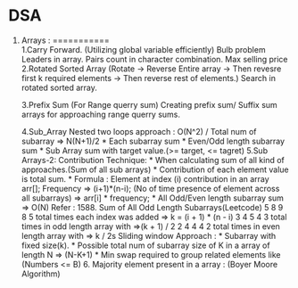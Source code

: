 # DSA

1. Arrays :
===========   
   1.Carry Forward. (Utilizing global variable efficiently)
     Bulb problem
     Leaders in array.
     Pairs count in character combination.
     Max selling price
   2.Rotated Sorted Array (Rotate -> Reverse Entire array -> Then revesre first k required elements -> Then reverse rest of elements.) 
     Search in rotated sorted array.
   
   3.Prefix Sum (For Range querry sum)
     Creating prefix sum/ Suffix sum arrays for approaching range querry sums.
   
   4.Sub_Array
      Nested two loops approach : O(N^2) / Total num of subarray => N(N+1)/2
       * Each subarray sum
       * Even/Odd length subarray sum
       * Sub Array sum with target value.(>= target, <= tagret)
    5.Sub Arrays-2:
      Contribution Technique: 
         * When calculating sum of all kind of approaches.(Sum of all sub arrays)
         * Contribution of each element value is total sum.
         * Formula :
               Element at index (i) contribution in an array arr[];
               Frequency =>  (i+1)*(n-i); (No of time presence of element across all subarrays)
               => arr[i] * frequency;
         * All Odd/Even length subarray sum => O(N)
                 Refer : 1588. Sum of All Odd Length Subarrays(Leetcode)
                 5 8 9 8 5 total times each index was added => k = (i + 1) * (n - i)
                 3 4 5 4 3 total times in odd length array with =>(k + 1) / 2
                 2 4 4 4 2 total times in even length array with => k / 2s
      Sliding window Approach :
         * Subarray with fixed size(k). 
         * Possible total num of subarray size of K in a array of length N => (N-K+1)
         * Min swap required to group related elements like (Numbers <= B)
   6. Majority element present in a array : (Boyer Moore Algorithm)
      

